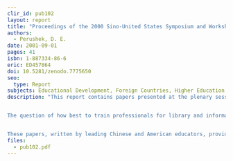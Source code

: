 ```yaml
---
clir_id: pub102
layout: report
title: "Proceedings of the 2000 Sino-United States Symposium and Workshop on Library and Information Science Education in the Digital Age. November 5-10, 2000; Wuhan, China."
authors: 
  - Perushek, D. E.
date: 2001-09-01
pages: 41
isbn: 1-887334-86-6
eric: ED457864
doi: 10.5281/zenodo.7775650
seo:
  type: Report
subjects: Educational Development, Foreign Countries, Higher Education, Information Science, Information Technology, Library Education, Library Schools, Library Science, Technological Advancement
description: "This report contains papers presented at the plenary sessions of the 2000 Sino-United States Symposium and Workshop on Library and Information Science Education in the Digital Age held November 5-10, 2000 in Wuhan, China.


The question of how best to train professionals for library and information professions is being debated in many countries. What should these professionals be prepared to do? The very question raises a host of other questions about the future of the information infrastructure and how and where knowledge will be created, kept, and made available.


These papers, written by leading Chinese and American educators, provide a snapshot of the educators’ concerns at a time when the digital environment is bringing about rapid, fundamental change in libraries. As Diane Perushek notes in her introduction, there is a high degree of commonality in the concerns expressed by participants from both countries, despite the quite different paths that the library profession has followed in each."
files:
  - pub102.pdf
---
```

